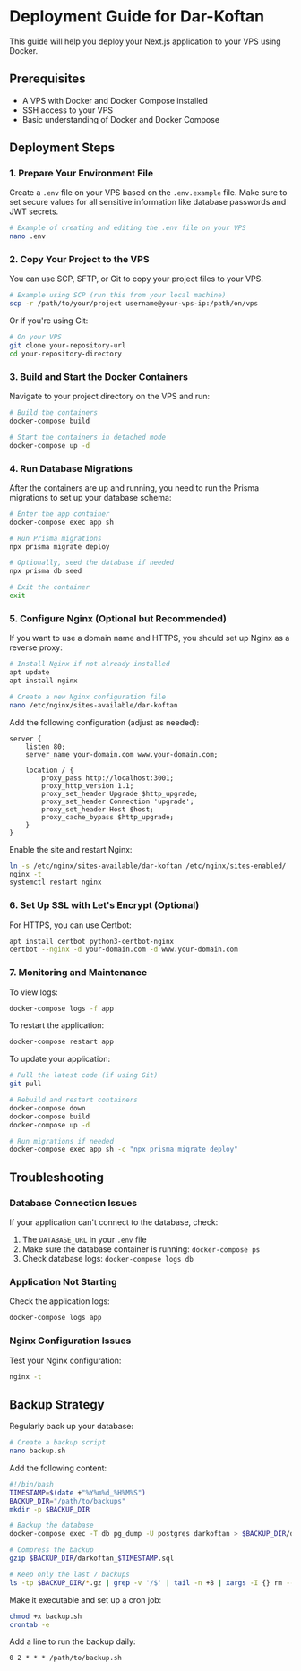 # Deployment Guide for Dar-Koftan

This guide will help you deploy your Next.js application to your VPS using Docker.

## Prerequisites

- A VPS with Docker and Docker Compose installed
- SSH access to your VPS
- Basic understanding of Docker and Docker Compose

## Deployment Steps

### 1. Prepare Your Environment File

Create a `.env` file on your VPS based on the `.env.example` file. Make sure to set secure values for all sensitive information like database passwords and JWT secrets.

```bash
# Example of creating and editing the .env file on your VPS
nano .env
```

### 2. Copy Your Project to the VPS

You can use SCP, SFTP, or Git to copy your project files to your VPS.

```bash
# Example using SCP (run this from your local machine)
scp -r /path/to/your/project username@your-vps-ip:/path/on/vps
```

Or if you're using Git:

```bash
# On your VPS
git clone your-repository-url
cd your-repository-directory
```

### 3. Build and Start the Docker Containers

Navigate to your project directory on the VPS and run:

```bash
# Build the containers
docker-compose build

# Start the containers in detached mode
docker-compose up -d
```

### 4. Run Database Migrations

After the containers are up and running, you need to run the Prisma migrations to set up your database schema:

```bash
# Enter the app container
docker-compose exec app sh

# Run Prisma migrations
npx prisma migrate deploy

# Optionally, seed the database if needed
npx prisma db seed

# Exit the container
exit
```

### 5. Configure Nginx (Optional but Recommended)

If you want to use a domain name and HTTPS, you should set up Nginx as a reverse proxy:

```bash
# Install Nginx if not already installed
apt update
apt install nginx

# Create a new Nginx configuration file
nano /etc/nginx/sites-available/dar-koftan
```

Add the following configuration (adjust as needed):

```nginx
server {
    listen 80;
    server_name your-domain.com www.your-domain.com;

    location / {
        proxy_pass http://localhost:3001;
        proxy_http_version 1.1;
        proxy_set_header Upgrade $http_upgrade;
        proxy_set_header Connection 'upgrade';
        proxy_set_header Host $host;
        proxy_cache_bypass $http_upgrade;
    }
}
```

Enable the site and restart Nginx:

```bash
ln -s /etc/nginx/sites-available/dar-koftan /etc/nginx/sites-enabled/
nginx -t
systemctl restart nginx
```

### 6. Set Up SSL with Let's Encrypt (Optional)

For HTTPS, you can use Certbot:

```bash
apt install certbot python3-certbot-nginx
certbot --nginx -d your-domain.com -d www.your-domain.com
```

### 7. Monitoring and Maintenance

To view logs:

```bash
docker-compose logs -f app
```

To restart the application:

```bash
docker-compose restart app
```

To update your application:

```bash
# Pull the latest code (if using Git)
git pull

# Rebuild and restart containers
docker-compose down
docker-compose build
docker-compose up -d

# Run migrations if needed
docker-compose exec app sh -c "npx prisma migrate deploy"
```

## Troubleshooting

### Database Connection Issues

If your application can't connect to the database, check:

1. The `DATABASE_URL` in your `.env` file
2. Make sure the database container is running: `docker-compose ps`
3. Check database logs: `docker-compose logs db`

### Application Not Starting

Check the application logs:

```bash
docker-compose logs app
```

### Nginx Configuration Issues

Test your Nginx configuration:

```bash
nginx -t
```

## Backup Strategy

Regularly back up your database:

```bash
# Create a backup script
nano backup.sh
```

Add the following content:

```bash
#!/bin/bash
TIMESTAMP=$(date +"%Y%m%d_%H%M%S")
BACKUP_DIR="/path/to/backups"
mkdir -p $BACKUP_DIR

# Backup the database
docker-compose exec -T db pg_dump -U postgres darkoftan > $BACKUP_DIR/darkoftan_$TIMESTAMP.sql

# Compress the backup
gzip $BACKUP_DIR/darkoftan_$TIMESTAMP.sql

# Keep only the last 7 backups
ls -tp $BACKUP_DIR/*.gz | grep -v '/$' | tail -n +8 | xargs -I {} rm -- {}
```

Make it executable and set up a cron job:

```bash
chmod +x backup.sh
crontab -e
```

Add a line to run the backup daily:

```
0 2 * * * /path/to/backup.sh
```
